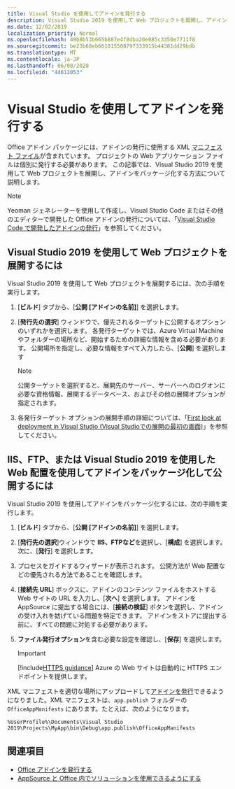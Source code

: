 ```yaml
---
title: Visual Studio を使用してアドインを発行する
description: Visual Studio 2019 を使用して Web プロジェクトを展開し、アドインをパッケージ化する方法。
ms.date: 12/02/2019
localization_priority: Normal
ms.openlocfilehash: 49b8b53b665b887e4f8dba20e085c3350e7711f8
ms.sourcegitcommit: be23b68eb661015508797333915b44381dd29bdb
ms.translationtype: MT
ms.contentlocale: ja-JP
ms.lasthandoff: 06/08/2020
ms.locfileid: "44612053"
---
```

# <a name="publish-your-add-in-using-visual-studio"></a>Visual Studio を使用してアドインを発行する

Office アドイン パッケージには、アドインの発行に使用する XML [マニフェスト ファイル](../develop/add-in-manifests.md)が含まれています。 プロジェクトの Web アプリケーション ファイルは個別に発行する必要があります。 この記事では、Visual Studio 2019 を使用して Web プロジェクトを展開し、アドインをパッケージ化する方法について説明します。

> [!NOTE]
> Yeoman ジェネレーターを使用して作成し、Visual Studio Code またはその他のエディターで開発した Office アドインの発行については、「[Visual Studio Code で開発したアドインの発行](publish-add-in-vs-code.md)」を参照してください。

## <a name="to-deploy-your-web-project-using-visual-studio-2019"></a>Visual Studio 2019 を使用して Web プロジェクトを展開するには

Visual Studio 2019 を使用して Web プロジェクトを展開するには、次の手順を実行します。

1. [**ビルド**] タブから、[**公開 [アドインの名前]**] を選択します。

2. [**発行先の選択**] ウィンドウで、優先されるターゲットに公開するオプションのいずれかを選択します。 各発行ターゲットでは、Azure Virtual Machine やフォルダーの場所など、開始するための詳細な情報を含める必要があります。 公開場所を指定し、必要な情報をすべて入力したら、[**公開**] を選択します

    > [!NOTE]
    > 公開ターゲットを選択すると、展開先のサーバー、サーバーへのログオンに必要な資格情報、展開するデータベース、およびその他の展開オプションが指定されます。

3. 各発行ターゲット オプションの展開手順の詳細については、「[First look at deployment in Visual Studio (Visual Studioでの展開の最初の画面)](/visualstudio/deployment/deploying-applications-services-and-components?view=vs-2019)」を参照してください。

## <a name="to-package-and-publish-your-add-in-using-iis-ftp-or-web-deploy-using-visual-studio-2019"></a>IIS、FTP、または Visual Studio 2019 を使用したWeb 配置を使用してアドインをパッケージ化して公開するには

Visual Studio 2019 を使用してアドインをパッケージ化するには、次の手順を実行します。

1. [**ビルド**] タブから、[**公開 [アドインの名前]**] を選択します。
2. [**発行先の選択**]ウィンドウで **IIS、FTPなど**を選択し、[**構成**] を選択します。 次に、[**発行**] を選択します。
3. プロセスをガイドするウィザードが表示されます。 公開方法が Web 配置などの優先される方法であることを確認します。
4. [**接続先 URL**] ボックスに、アドインのコンテンツ ファイルをホストする Web サイトの URL を入力し、[**次へ**] を選択します。 アドインを AppSource に提出する場合には、[**接続の検証**] ボタンを選択し、アドインの受け入れを妨げている問題を特定できます。 アドインをストアに提出する前に、すべての問題に対処する必要があります。
5. **ファイル発行オプション**を含む必要な設定を確認し、[**保存**] を選択します。

    > [!IMPORTANT]
    > [!include[HTTPS guidance](../includes/https-guidance.md)] Azure の Web サイトは自動的に HTTPS エンドポイントを提供します。

XML マニフェストを適切な場所にアップロードして[アドインを発行](../publish/publish.md)できるようになりました。XML マニフェストは、`app.publish` フォルダーの `OfficeAppManifests` にあります。たとえば、次のようになります。

 `%UserProfile%\Documents\Visual Studio 2019\Projects\MyApp\bin\Debug\app.publish\OfficeAppManifests`

## <a name="see-also"></a>関連項目

- [Office アドインを発行する](../publish/publish.md)
- [AppSource と Office 内でソリューションを使用できるようにする](/office/dev/store/submit-to-the-office-store)
